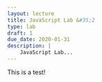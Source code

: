 ```yaml
---
layout: lecture
title: JavaScript Lab &#35;2
type: lab
draft: 1
due_date: 2020-01-31
description: |
    JavaScript Lab...
---
```


This is a test!